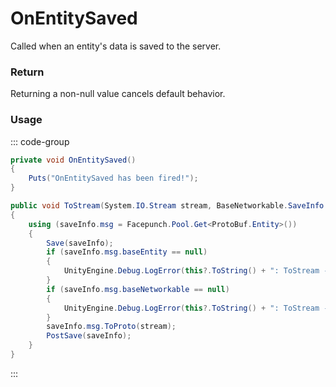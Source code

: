 <Badge type="danger" text="Carbon Compatible"/><Badge type="warning" text="Oxide Compatible"/>
# OnEntitySaved
Called when an entity's data is saved to the server.
### Return
Returning a non-null value cancels default behavior.

### Usage
::: code-group
```csharp [Example]
private void OnEntitySaved()
{
	Puts("OnEntitySaved has been fired!");
}
```
```csharp [Source — Assembly-CSharp @ BaseNetworkable]
public void ToStream(System.IO.Stream stream, BaseNetworkable.SaveInfo saveInfo)
{
	using (saveInfo.msg = Facepunch.Pool.Get<ProtoBuf.Entity>())
	{
		Save(saveInfo);
		if (saveInfo.msg.baseEntity == null)
		{
			UnityEngine.Debug.LogError(this?.ToString() + ": ToStream - no BaseEntity!?");
		}
		if (saveInfo.msg.baseNetworkable == null)
		{
			UnityEngine.Debug.LogError(this?.ToString() + ": ToStream - no baseNetworkable!?");
		}
		saveInfo.msg.ToProto(stream);
		PostSave(saveInfo);
	}
}

```
:::
